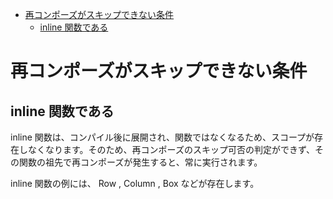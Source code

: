 - [再コンポーズがスキップできない条件](#再コンポーズがスキップできない条件)
  - [inline 関数である](#inline-関数である)


# 再コンポーズがスキップできない条件

## inline 関数である

inline 関数は、コンパイル後に展開され、関数ではなくなるため、スコープが存在しなくなります。そのため、再コンポーズのスキップ可否の判定ができず、その関数の祖先で再コンポーズが発生すると、常に実行されます。

inline 関数の例には、 Row , Column , Box などが存在します。

